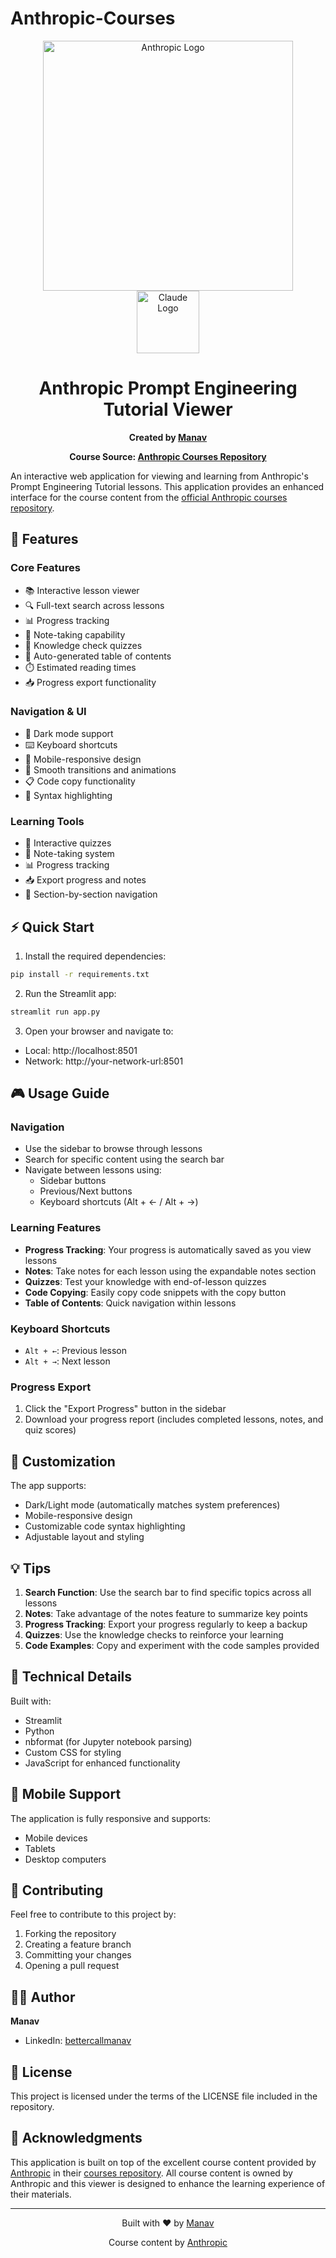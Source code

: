 # Anthropic-Courses
<div align="center">
  <img src="https://raw.githubusercontent.com/anthropics/anthropic-sdk-python/main/anthropic.png" alt="Anthropic Logo" width="400"/>
  <br/>
  <img src="https://upload.wikimedia.org/wikipedia/commons/0/04/ChatGPT_logo.svg" alt="Claude Logo" width="100"/>
  <h1>Anthropic Prompt Engineering Tutorial Viewer</h1>
  <p>
    <b>Created by <a href="https://www.linkedin.com/in/bettercallmanav/">Manav</a></b>
  </p>
  <p>
    <b>Course Source: <a href="https://github.com/anthropics/courses">Anthropic Courses Repository</a></b>
  </p>
</div>

An interactive web application for viewing and learning from Anthropic's Prompt Engineering Tutorial lessons. This application provides an enhanced interface for the course content from the [official Anthropic courses repository](https://github.com/anthropics/courses).

## 🌟 Features

### Core Features

- 📚 Interactive lesson viewer
- 🔍 Full-text search across lessons
- 📊 Progress tracking
- 📝 Note-taking capability
- 🎯 Knowledge check quizzes
- 📑 Auto-generated table of contents
- ⏱️ Estimated reading times
- 📥 Progress export functionality

### Navigation & UI

- 🎨 Dark mode support
- ⌨️ Keyboard shortcuts
- 📱 Mobile-responsive design
- 🔄 Smooth transitions and animations
- 📋 Code copy functionality
- 🎨 Syntax highlighting

### Learning Tools

- 📝 Interactive quizzes
- 🔖 Note-taking system
- 📊 Progress tracking
- 📥 Export progress and notes
- 📑 Section-by-section navigation

## ⚡ Quick Start

1. Install the required dependencies:

```bash
pip install -r requirements.txt
```

2. Run the Streamlit app:

```bash
streamlit run app.py
```

3. Open your browser and navigate to:

- Local: http://localhost:8501
- Network: http://your-network-url:8501

## 🎮 Usage Guide

### Navigation

- Use the sidebar to browse through lessons
- Search for specific content using the search bar
- Navigate between lessons using:
  - Sidebar buttons
  - Previous/Next buttons
  - Keyboard shortcuts (Alt + ← / Alt + →)

### Learning Features

- **Progress Tracking**: Your progress is automatically saved as you view lessons
- **Notes**: Take notes for each lesson using the expandable notes section
- **Quizzes**: Test your knowledge with end-of-lesson quizzes
- **Code Copying**: Easily copy code snippets with the copy button
- **Table of Contents**: Quick navigation within lessons

### Keyboard Shortcuts

- `Alt + ←`: Previous lesson
- `Alt + →`: Next lesson

### Progress Export

1. Click the "Export Progress" button in the sidebar
2. Download your progress report (includes completed lessons, notes, and quiz scores)

## 🎨 Customization

The app supports:

- Dark/Light mode (automatically matches system preferences)
- Mobile-responsive design
- Customizable code syntax highlighting
- Adjustable layout and styling

## 💡 Tips

1. **Search Function**: Use the search bar to find specific topics across all lessons
2. **Notes**: Take advantage of the notes feature to summarize key points
3. **Progress Tracking**: Export your progress regularly to keep a backup
4. **Quizzes**: Use the knowledge checks to reinforce your learning
5. **Code Examples**: Copy and experiment with the code samples provided

## 🔧 Technical Details

Built with:

- Streamlit
- Python
- nbformat (for Jupyter notebook parsing)
- Custom CSS for styling
- JavaScript for enhanced functionality

## 📱 Mobile Support

The application is fully responsive and supports:

- Mobile devices
- Tablets
- Desktop computers

## 🤝 Contributing

Feel free to contribute to this project by:

1. Forking the repository
2. Creating a feature branch
3. Committing your changes
4. Opening a pull request

## 👨‍💻 Author

**Manav**

- LinkedIn: [bettercallmanav](https://www.linkedin.com/in/bettercallmanav/)

## 📄 License

This project is licensed under the terms of the LICENSE file included in the repository.

## 🙏 Acknowledgments

This application is built on top of the excellent course content provided by [Anthropic](https://www.anthropic.com/) in their [courses repository](https://github.com/anthropics/courses). All course content is owned by Anthropic and this viewer is designed to enhance the learning experience of their materials.

---

<div align="center">
  <p>Built with ❤️ by <a href="https://www.linkedin.com/in/bettercallmanav/">Manav</a></p>
  <p>Course content by <a href="https://github.com/anthropics/courses">Anthropic</a></p>
</div>
